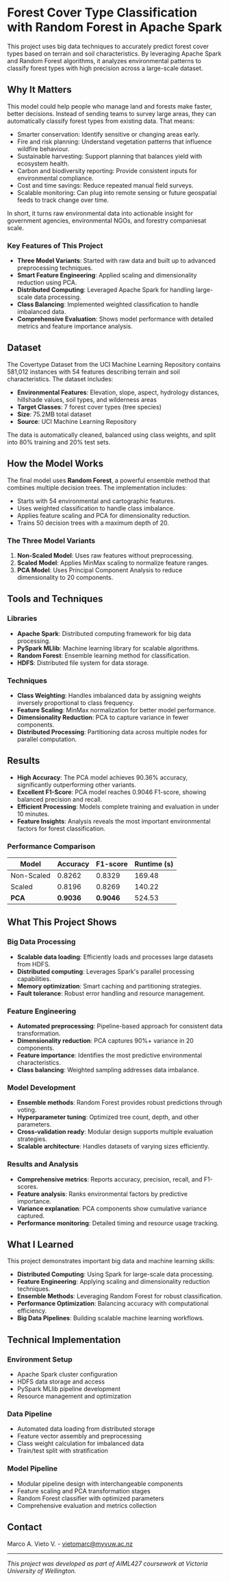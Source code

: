 # Forest Cover Type Classification with Random Forest in Apache Spark

This project uses big data techniques to accurately predict forest cover types based on terrain and soil characteristics. By leveraging Apache Spark and Random Forest algorithms, it analyzes environmental patterns to classify forest types with high precision across a large-scale dataset.

## Why It Matters

This model could help people who manage land and forests make faster, better decisions. Instead of sending teams to survey large areas, they can automatically classify forest types from existing data. That means:

- Smarter conservation: Identify sensitive or changing areas early.
- Fire and risk planning: Understand vegetation patterns that influence wildfire behaviour.
- Sustainable harvesting: Support planning that balances yield with ecosystem health.
- Carbon and biodiversity reporting: Provide consistent inputs for environmental compliance.
- Cost and time savings: Reduce repeated manual field surveys.
- Scalable monitoring: Can plug into remote sensing or future geospatial feeds to track change over time.

In short, it turns raw environmental data into actionable insight for government agencies, environmental NGOs, and forestry companiesat scale.

### Key Features of This Project

- **Three Model Variants**: Started with raw data and built up to advanced preprocessing techniques.
- **Smart Feature Engineering**: Applied scaling and dimensionality reduction using PCA.
- **Distributed Computing**: Leveraged Apache Spark for handling large-scale data processing.
- **Class Balancing**: Implemented weighted classification to handle imbalanced data.
- **Comprehensive Evaluation**: Shows model performance with detailed metrics and feature importance analysis.

## Dataset

The Covertype Dataset from the UCI Machine Learning Repository contains 581,012 instances with 54 features describing terrain and soil characteristics. The dataset includes:

- **Environmental Features**: Elevation, slope, aspect, hydrology distances, hillshade values, soil types, and wilderness areas
- **Target Classes**: 7 forest cover types (tree species)
- **Size**: 75.2MB total dataset
- **Source**: UCI Machine Learning Repository

The data is automatically cleaned, balanced using class weights, and split into 80% training and 20% test sets.

## How the Model Works

The final model uses **Random Forest**, a powerful ensemble method that combines multiple decision trees. The implementation includes:

- Starts with 54 environmental and cartographic features.
- Uses weighted classification to handle class imbalance.
- Applies feature scaling and PCA for dimensionality reduction.
- Trains 50 decision trees with a maximum depth of 20.

### The Three Model Variants

1. **Non-Scaled Model**: Uses raw features without preprocessing.
2. **Scaled Model**: Applies MinMax scaling to normalize feature ranges.
3. **PCA Model**: Uses Principal Component Analysis to reduce dimensionality to 20 components.

## Tools and Techniques

### Libraries

- **Apache Spark**: Distributed computing framework for big data processing.
- **PySpark MLlib**: Machine learning library for scalable algorithms.
- **Random Forest**: Ensemble learning method for classification.
- **HDFS**: Distributed file system for data storage.

### Techniques

- **Class Weighting**: Handles imbalanced data by assigning weights inversely proportional to class frequency.
- **Feature Scaling**: MinMax normalization for better model performance.
- **Dimensionality Reduction**: PCA to capture variance in fewer components.
- **Distributed Processing**: Partitioning data across multiple nodes for parallel computation.

## Results

- **High Accuracy**: The PCA model achieves 90.36% accuracy, significantly outperforming other variants.
- **Excellent F1-Score**: PCA model reaches 0.9046 F1-score, showing balanced precision and recall.
- **Efficient Processing**: Models complete training and evaluation in under 10 minutes.
- **Feature Insights**: Analysis reveals the most important environmental factors for forest classification.

### Performance Comparison

| Model      | Accuracy   | F1-score   | Runtime (s) |
| ---------- | ---------- | ---------- | ----------- |
| Non-Scaled | 0.8262     | 0.8329     | 169.48      |
| Scaled     | 0.8196     | 0.8269     | 140.22      |
| **PCA**    | **0.9036** | **0.9046** | 524.53      |

## What This Project Shows

### Big Data Processing

- **Scalable data loading**: Efficiently loads and processes large datasets from HDFS.
- **Distributed computing**: Leverages Spark's parallel processing capabilities.
- **Memory optimization**: Smart caching and partitioning strategies.
- **Fault tolerance**: Robust error handling and resource management.

### Feature Engineering

- **Automated preprocessing**: Pipeline-based approach for consistent data transformation.
- **Dimensionality reduction**: PCA captures 90%+ variance in 20 components.
- **Feature importance**: Identifies the most predictive environmental characteristics.
- **Class balancing**: Weighted sampling addresses data imbalance.

### Model Development

- **Ensemble methods**: Random Forest provides robust predictions through voting.
- **Hyperparameter tuning**: Optimized tree count, depth, and other parameters.
- **Cross-validation ready**: Modular design supports multiple evaluation strategies.
- **Scalable architecture**: Handles datasets of varying sizes efficiently.

### Results and Analysis

- **Comprehensive metrics**: Reports accuracy, precision, recall, and F1-scores.
- **Feature analysis**: Ranks environmental factors by predictive importance.
- **Variance explanation**: PCA components show cumulative variance captured.
- **Performance monitoring**: Detailed timing and resource usage tracking.

## What I Learned

This project demonstrates important big data and machine learning skills:

- **Distributed Computing**: Using Spark for large-scale data processing.
- **Feature Engineering**: Applying scaling and dimensionality reduction techniques.
- **Ensemble Methods**: Leveraging Random Forest for robust classification.
- **Performance Optimization**: Balancing accuracy with computational efficiency.
- **Big Data Pipelines**: Building scalable machine learning workflows.

## Technical Implementation

### Environment Setup

- Apache Spark cluster configuration
- HDFS data storage and access
- PySpark MLlib pipeline development
- Resource management and optimization

### Data Pipeline

- Automated data loading from distributed storage
- Feature vector assembly and preprocessing
- Class weight calculation for imbalanced data
- Train/test split with stratification

### Model Pipeline

- Modular pipeline design with interchangeable components
- Feature scaling and PCA transformation stages
- Random Forest classifier with optimized parameters
- Comprehensive evaluation and metrics collection

## Contact

Marco A. Vieto V. - [vietomarc@myvuw.ac.nz](mailto:vietomarc@myvuw.ac.nz)

---

_This project was developed as part of AIML427 coursework at Victoria University of Wellington._
